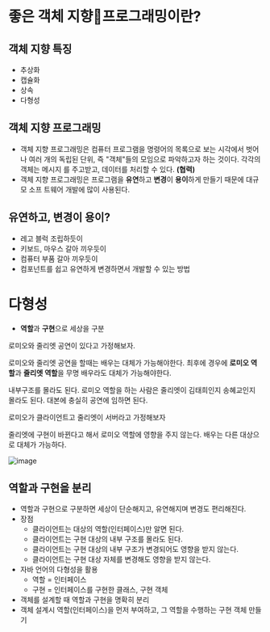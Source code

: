 # 좋은 객체 지향프로그래밍이란?

## 객체 지향 특징
- 추상화 
- 캡슐화
- 상속
- 다형성

## 객체 지향 프로그래밍
- 객체 지향 프로그래밍은 컴퓨터 프로그램을 명령어의 목록으로 보는 시각에서 벗어나 여러 개의 독립된 단위, 즉 "객체"들의 모임으로 파악하고자 하는 것이다. 각각의 객체는 메시지 를 주고받고, 데이터를 처리할 수 있다. **(협력)**
- 객체 지향 프로그래밍은 프로그램을 **유연**하고 **변경**이 **용이**하게 만들기 때문에 대규모 소프 트웨어 개발에 많이 사용된다.

## 유연하고, 변경이 용이?
- 레고 블럭 조립하듯이
- 키보드, 마우스 갈아 끼우듯이
- 컴퓨터 부품 갈아 끼우듯이
- 컴포넌트를 쉽고 유연하게 변경하면서 개발할 수 있는 방법

# 다형성

- **역할**과 **구현**으로 세상을 구분

로미오와 줄리엣 공연이 있다고 가정해보자.

로미오와 줄리엣 공연을 할때는 배우는 대체가 가능해야한다.
최후에 경우에 **로미오 역할**과 **줄리엣 역할**을 무명 배우라도 대체가 가능해야한다.

내부구조를 몰라도 된다.
로미오 역할을 하는 사람은 줄리엣이 김태희인지 송혜교인지 몰라도 된다. 대본에 충실히 공연에 임하면 된다.

로미오가 클라이언트고 줄리엣이 서버라고 가정해보자

줄리엣에 구현이 바뀐다고 해서 로미오 역할에 영향을 주지 않는다. 배우는 다른 대상으로 대체가 가능하다.

![image](https://user-images.githubusercontent.com/69107255/116538878-14a15900-a923-11eb-955c-daeb63de482e.png)

## 역할과 구현을 분리

- 역할과 구현으로 구분하면 세상이 단순해지고, 유연해지며 변경도 편리해진다.
- 장점
    - 클라이언트는 대상의 역할(인터페이스)만 알면 된다.
    - 클라이언트는 구현 대상의 내부 구조를 몰라도 된다.
    - 클라이언트는 구현 대상의 내부 구조가 변경되어도 영향을 받지 않는다.
    - 클라이언트는 구현 대상 자체를 변경해도 영향을 받지 않는다.
- 자바 언어의 다형성을 활용
    - 역할 = 인터페이스
    - 구현 = 인터페이스를 구현한 클래스, 구현 객체
- 객체를 설계할 때 역할과 구현을 명확히 분리
- 객체 설계시 역할(인터페이스)을 먼저 부여하고, 그 역할을 수행하는 구현 객체 만들기
